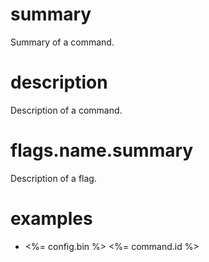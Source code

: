 # summary

Summary of a command.

# description

Description of a command.

# flags.name.summary

Description of a flag.

# examples

- <%= config.bin %> <%= command.id %>
